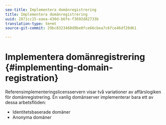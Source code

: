 ```yaml
---
seo-title: Implementera domänregistrering
title: Implementera domänregistrering
uuid: 2871cc15-eaea-430d-b6fe-f3692d82733b
translation-type: tm+mt
source-git-commit: 29bc8323460d9be0fce66cbea7c6fce46df20d61

---
```



# Implementera domänregistrering {#implementing-domain-registration}

Referensimplementeringslicensservern visar två variationer av affärslogiken för domänregistrering. En vanlig domänserver implementerar bara ett av dessa arbetsflöden:

* Identitetsbaserade domäner
* Anonyma domäner

